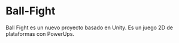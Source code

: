 # Ball-Fight
Ball Fight es un nuevo proyecto basado en Unity. Es un juego 2D de plataformas con PowerUps.
